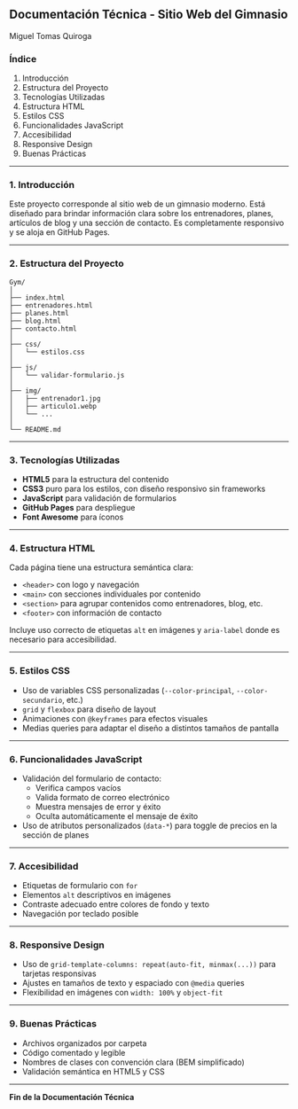 ## Documentación Técnica - Sitio Web del Gimnasio

Miguel Tomas Quiroga

### Índice
1. Introducción
2. Estructura del Proyecto
3. Tecnologías Utilizadas
4. Estructura HTML
5. Estilos CSS
6. Funcionalidades JavaScript
7. Accesibilidad
8. Responsive Design
9. Buenas Prácticas

---

### 1. Introducción
Este proyecto corresponde al sitio web de un gimnasio moderno. Está diseñado para brindar información clara sobre los entrenadores, planes, artículos de blog y una sección de contacto. Es completamente responsivo y se aloja en GitHub Pages.

---

### 2. Estructura del Proyecto

```
Gym/
│
├── index.html
├── entrenadores.html
├── planes.html
├── blog.html
├── contacto.html
│
├── css/
│   └── estilos.css
│
├── js/
│   └── validar-formulario.js
│
├── img/
│   ├── entrenador1.jpg
│   ├── articulo1.webp
│   └── ...
│
└── README.md
```

---

### 3. Tecnologías Utilizadas
- **HTML5** para la estructura del contenido
- **CSS3** puro para los estilos, con diseño responsivo sin frameworks
- **JavaScript** para validación de formularios
- **GitHub Pages** para despliegue
- **Font Awesome** para íconos

---

### 4. Estructura HTML
Cada página tiene una estructura semántica clara:
- `<header>` con logo y navegación
- `<main>` con secciones individuales por contenido
- `<section>` para agrupar contenidos como entrenadores, blog, etc.
- `<footer>` con información de contacto

Incluye uso correcto de etiquetas `alt` en imágenes y `aria-label` donde es necesario para accesibilidad.

---

### 5. Estilos CSS
- Uso de variables CSS personalizadas (`--color-principal`, `--color-secundario`, etc.)
- `grid` y `flexbox` para diseño de layout
- Animaciones con `@keyframes` para efectos visuales
- Medias queries para adaptar el diseño a distintos tamaños de pantalla

---

### 6. Funcionalidades JavaScript
- Validación del formulario de contacto:
  - Verifica campos vacíos
  - Valida formato de correo electrónico
  - Muestra mensajes de error y éxito
  - Oculta automáticamente el mensaje de éxito
- Uso de atributos personalizados (`data-*`) para toggle de precios en la sección de planes

---

### 7. Accesibilidad
- Etiquetas de formulario con `for`
- Elementos `alt` descriptivos en imágenes
- Contraste adecuado entre colores de fondo y texto
- Navegación por teclado posible

---

### 8. Responsive Design
- Uso de `grid-template-columns: repeat(auto-fit, minmax(...))` para tarjetas responsivas
- Ajustes en tamaños de texto y espaciado con `@media` queries
- Flexibilidad en imágenes con `width: 100%` y `object-fit`

---

### 9. Buenas Prácticas
- Archivos organizados por carpeta
- Código comentado y legible
- Nombres de clases con convención clara (BEM simplificado)
- Validación semántica en HTML5 y CSS

---
**Fin de la Documentación Técnica**

